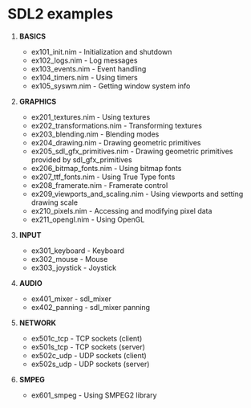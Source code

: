 SDL2 examples
=============

1. **BASICS**

    * ex101_init.nim    -   Initialization and shutdown
    * ex102_logs.nim    -   Log messages
    * ex103_events.nim  -   Event handling
    * ex104_timers.nim  -   Using timers
    * ex105_syswm.nim   -   Getting window system info

2. **GRAPHICS**

    * ex201_textures.nim                -   Using textures
    * ex202_transformations.nim         -   Transforming textures
    * ex203_blending.nim                -   Blending modes
    * ex204_drawing.nim                 -   Drawing geometric primitives
    * ex205_sdl_gfx_primitives.nim      -   Drawing geometric primitives provided by sdl_gfx_primitives
    * ex206_bitmap_fonts.nim            -   Using bitmap fonts
    * ex207_ttf_fonts.nim               -   Using True Type fonts
    * ex208_framerate.nim               -   Framerate control
    * ex209_viewports_and_scaling.nim   -   Using viewports and setting drawing scale
    * ex210_pixels.nim                  -   Accessing and modifying pixel data
    * ex211_opengl.nim                  -   Using OpenGL

3. **INPUT**

    * ex301_keyboard    -   Keyboard
    * ex302_mouse       -   Mouse
    * ex303_joystick    -   Joystick

4. **AUDIO**

    * ex401_mixer       -   sdl_mixer
    * ex402_panning     -   sdl_mixer panning

5. **NETWORK**
    * ex501c_tcp        -   TCP sockets (client)
    * ex501s_tcp        -   TCP sockets (server)
    * ex502c_udp        -   UDP sockets (client)
    * ex502s_udp        -   UDP sockets (server)

6. **SMPEG**
    * ex601_smpeg       -   Using SMPEG2 library

